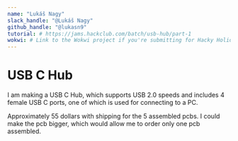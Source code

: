 ```yaml
---
name: "Lukáš Nagy"
slack_handle: "@Lukáš Nagy"
github_handle: "@lukasn9"
tutorial: # https://jams.hackclub.com/batch/usb-hub/part-1
wokwi: # Link to the Wokwi project if you're submitting for Hacky Holidays
---
```


# USB C Hub

<!-- Describe your board in 2-3 sentences. What are you making? What will it do? -->
I am making a USB C Hub, which supports USB 2.0 speeds and includes 4 female USB C ports, one of which is used for connecting to a PC.

<!-- How much is it going to cost? -->
Approximately 55 dollars with shipping for the 5 assembled pcbs. I could make the pcb bigger, which would allow me to order only one pcb assembled.

<!-- Tell us a little bit about your design process. What were some challenges? What helped? ***Totally optional*** -->
